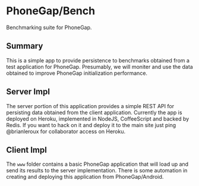 PhoneGap/Bench
===

Benchmarking suite for PhoneGap.

Summary
---

This is a simple app to provide persistence to benchmarks obtained from a test application for PhoneGap. Presumably, we will moniter and use the data obtained to improve PhoneGap initialization performance.

Server Impl
---

The server portion of this application provides a simple REST API for persisting data obtained from the client application. Currently the app is deployed on Heroku, implemented in NodeJS, CoffeeScript and backed by Redis. If you want to hack on it and deploy it to the main site just ping @brianleroux for collaborator access on Heroku.

Client Impl
---

The `www` folder contains a basic PhoneGap application that will load up and send its results to the server implementation. There is some automation in creating and deploying this application from PhoneGap/Android.


